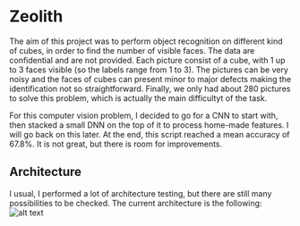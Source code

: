 # Zeolith
The aim of this project was to perform object recognition on different kind of cubes, 
in order to find the number of visible faces. The data are confidential and are not provided.
Each picture consist of a cube, with 1 up to 3 faces visible (so the labels range from 1 to 3). 
The pictures can be very noisy and the faces of cubes can present minor to major defects making 
the identification not so straightforward. Finally, we only had about 280 pictures to solve this problem,
which is actually the main difficultyt of the task.

For this computer vision problem, I decided to go for a CNN to start with, then stacked a small DNN
on the top of it to process home-made features. I will go back on this later. At the end, this script reached
a mean accuracy of 67.8%. It is not great, but there is room for improvements.

## Architecture
I usual, I performed a lot of architecture testing, but there are still many possibilities to be checked.
The current architecture is the following:
![alt text](https://github.com/GuiguiJayJay/Zeolith/tree/master/plots/Architecture-Ref05.png)
